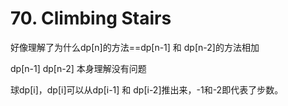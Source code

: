 # 70. Climbing Stairs

好像理解了为什么dp\[n]的方法==dp\[n-1] 和 dp\[n-2]的方法相加

dp\[n-1]  dp\[n-2] 本身理解没有问题

球dp\[i]，dp\[i]可以从dp\[i-1] 和 dp\[i-2]推出来，-1和-2即代表了步数。
